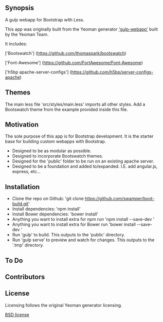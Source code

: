 ## Synopsis

A gulp webapp for Bootstrap with Less.

This app was originally built from the Yeoman generator ['gulp-webapp'](https://github.com/yeoman/generator-gulp-webapp) built by the Yeoman Team.

It includes:

['Bootswatch'] (https://github.com/thomaspark/bootswatch)

['Font-Awesome'] (https://github.com/FortAwesome/Font-Awesome)

['h5bp apache-server-configs'] (https://github.com/h5bp/server-configs-apache)

## Themes

The main less file 'src/styles/main.less' imports all other styles. Add a Bootswatch theme from the example provided inside this file.

## Motivation

The sole purpose of this app is for Bootstrap development. It is the starter base for building custom webapps with Bootstrap.

- Designed to be as modular as possible.
- Designed to incorporate Bootswatch themes.
- Designed for the 'public' folder to be run on an existing apache server.
- Designed to be a foundation and added to/expanded. I.E. add angular.js, express, etc...

## Installation

- Clone the repo on Github: 'git clone https://github.com/swamper/boot-build.git'
- Install dependencies: 'npm install'
- Install Bower dependencies: 'bower install'
- Anything you want to install extra for npm run 'npm install --save-dev <package>'
- Anything you want to install extra for Bower run 'bower install --save-dev <package>'
- Run 'gulp' to build. This outputs to the 'public' directory.
- Run 'gulp serve' to preview and watch for changes. This outputs to the '.tmp' directory.

## To Do

## Contributors

## License

Licensing follows the original Yeoman generator licensing.

[BSD license](http://opensource.org/licenses/bsd-license.php)
